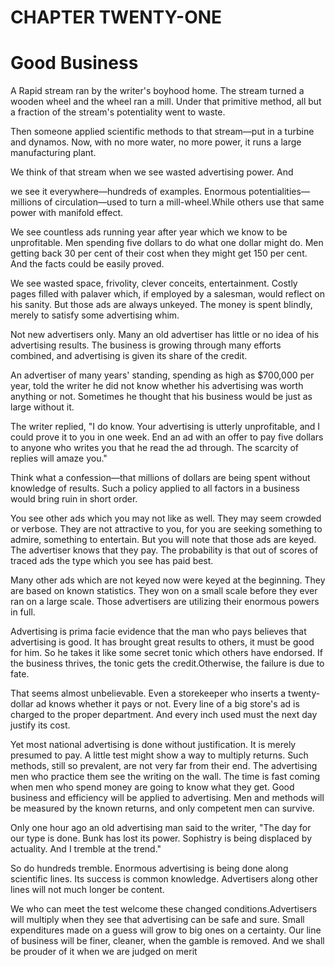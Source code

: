 # CHAPTER TWENTY-ONE 
# Good Business



A Rapid stream ran by the writer's boyhood home. The stream turned a wooden wheel and the wheel ran a mill. Under that primitive
method, all but a fraction of the stream's potentiality went to waste.

Then someone applied scientific methods to that stream—put in a turbine and dynamos. Now, with no more water, no more power, it
runs a large manufacturing plant.

We think of that stream when we see wasted advertising power. And

we see it everywhere—hundreds of examples. Enormous potentialities—millions of circulation—used to turn a mill-wheel.While others use that same power with manifold effect.

We see countless ads running year after year which we know to be unprofitable. Men spending five dollars to do what one dollar might
do. Men getting back 30 per cent of their cost when they might get 150 per cent. And the facts could be easily proved.

We see wasted space, frivolity, clever conceits, entertainment. Costly pages filled with palaver which, if employed by a salesman, would
reflect on his sanity. But those ads are always unkeyed. The money is spent blindly, merely to satisfy some advertising whim.

Not new advertisers only. Many an old advertiser has little or no idea of his advertising results. The business is growing through many
efforts combined, and advertising is given its share of the credit.

An advertiser of many years' standing, spending as high as $700,000 per year, told the writer he did not know whether his advertising was worth anything or not. Sometimes he thought that his business would
be just as large without it.

The writer replied, "I do know. Your advertising is utterly unprofitable, and I could prove it to you in one week. End an ad with
an offer to pay five dollars to anyone who writes you that he read the ad through. The scarcity of replies will amaze you."

Think what a confession—that millions of dollars are being spent without knowledge of results. Such a policy applied to all factors in a
business would bring ruin in short order.

You see other ads which you may not like as well. They may seem crowded or verbose. They are not attractive to you, for you are
seeking something to admire, something to entertain. But you will note that those ads are keyed. The advertiser knows that they pay.
The probability is that out of scores of traced ads the type which you see has paid best.

Many other ads which are not keyed now were keyed at the beginning. They are based on known statistics. They won on a small
scale before they ever ran on a large scale. Those advertisers are utilizing their enormous powers in full.

Advertising is prima facie evidence that the man who pays believes that advertising is good. It has brought great results to others, it must
be good for him. So he takes it like some secret tonic which others have endorsed. If the business thrives, the tonic gets the credit.Otherwise, the failure is due to fate.

That seems almost unbelievable. Even a storekeeper who inserts a twenty-dollar ad knows whether it pays or not. Every line of a big
store's ad is charged to the proper department. And every inch used must the next day justify its cost.


Yet most national advertising is done without justification. It is merely presumed to pay. A little test might show a way to multiply
returns. Such methods, still so prevalent, are not very far from their end. The advertising men who practice them see the writing on the
wall. The time is fast coming when men who spend money are going to know what they get. Good business and efficiency will be applied
to advertising. Men and methods will be measured by the known returns, and only competent men can survive.

Only one hour ago an old advertising man said to the writer, "The day for our type is done. Bunk has lost its power. Sophistry is being
displaced by actuality. And I tremble at the trend."

So do hundreds tremble. Enormous advertising is being done along scientific lines. Its success is common knowledge. Advertisers along
other lines will not much longer be content.

We who can meet the test welcome these changed conditions.Advertisers will multiply when they see that advertising can be safe and sure. Small expenditures made on a guess will grow to big ones
on a certainty. Our line of business will be finer, cleaner, when the gamble is removed. And we shall be prouder of it when we are
judged on merit

